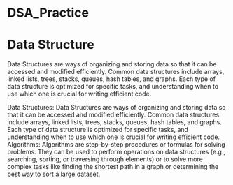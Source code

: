 # DSA_Practice

# Data Structure

Data Structures are ways of organizing and storing data so that it can be accessed and modified efficiently. Common data structures include arrays, linked lists, trees, stacks, queues, hash tables, and graphs. Each type of data structure is optimized for specific tasks, and understanding when to use which one is crucial for writing efficient code.

Data Structures: Data Structures are ways of organizing and storing data so that it can be accessed and modified efficiently. Common data structures include arrays, linked lists, trees, stacks, queues, hash tables, and graphs. Each type of data structure is optimized for specific tasks, and understanding when to use which one is crucial for writing efficient code.
Algorithms: Algorithms are step-by-step procedures or formulas for solving problems. They can be used to perform operations on data structures (e.g., searching, sorting, or traversing through elements) or to solve more complex tasks like finding the shortest path in a graph or determining the best way to sort a large dataset.
